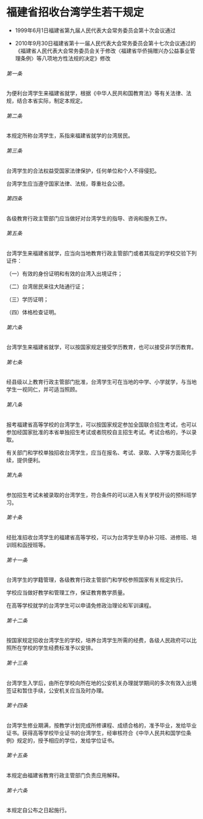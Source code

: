 # 福建省招收台湾学生若干规定

- 1999年6月1日福建省第九届人民代表大会常务委员会第十次会议通过

- 2010年9月30日福建省第十一届人民代表大会常务委员会第十七次会议通过的《福建省人民代表大会常务委员会关于修改〈福建省华侨捐赠兴办公益事业管理条例〉等八项地方性法规的决定》修改

<!-- INFO END -->

###### 第一条

为便利台湾学生来福建省就学，根据《中华人民共和国教育法》等有关法律、法规，结合本省实际，制定本规定。

###### 第二条

本规定所称台湾学生，系指来福建省就学的台湾居民。

###### 第三条

台湾学生的合法权益受国家法律保护，任何单位和个人不得侵犯。

台湾学生应当遵守国家法律、法规，尊重社会公德。

###### 第四条

各级教育行政主管部门应当做好对台湾学生的指导、咨询和服务工作。

###### 第五条

台湾学生来福建省就学，应当向当地教育行政主管部门或者其指定的学校交验下列证件：

（一）有效的身份证明和有效的台湾入出境证件；

（二）台湾居民来往大陆通行证；

（三）学历证明；

（四）体格检查证明。

###### 第六条

台湾学生来福建省就学，可以按国家规定接受学历教育，也可以接受非学历教育。

###### 第七条

经县级以上教育行政主管部门批准，台湾学生可在当地的中学、小学就学，与当地学生一视同仁，并可适当照顾。

###### 第八条

报考福建省高等学校的台湾学生，可以按国家规定参加全国联合招生考试，也可以参加经国家批准的本省单独招生考试或者院校自主招生考试。考试合格的，予以录取。

有关部门和学校单独招收台湾学生，应当在报名、考试、录取、入学等方面简化手续，提供便利。

###### 第九条

参加招生考试未被录取的台湾学生，符合条件的可以进入有关学校开设的预科班学习。

###### 第十条

经批准招收台湾学生的福建省高等学校，可以为台湾学生举办补习班、进修班、培训班和函授班等。

###### 第十一条

台湾学生的学籍管理，各级教育行政主管部门和学校参照国家有关规定执行。

学校应当做好教学和管理工作，保证教育教学质量。

在高等学校就学的台湾学生可以申请免修政治理论和军训课程。

###### 第十二条

按国家规定招收台湾学生的学校，培养台湾学生所需的经费，各级人民政府可以比照所在学校的学生经费标准予以安排。

###### 第十三条

台湾学生入学后，由所在学校向所在地的公安机关办理就学期间的多次有效入出境签证和暂住手续，公安机关应当及时办理。

###### 第十四条

台湾学生修业期满，按教学计划完成所修课程、成绩合格的，准予毕业，发给毕业证书。获得高等学校毕业证书的台湾学生，经审核符合《中华人民共和国学位条例》规定的，授予相应的学位，发给学位证书。

###### 第十五条

本规定由福建省教育行政主管部门负责应用解释。

###### 第十六条

本规定自公布之日起施行。
